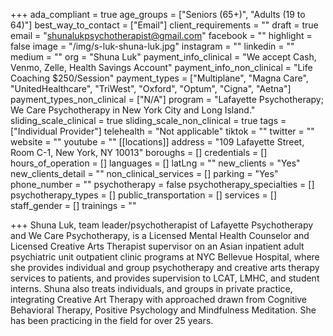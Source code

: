 +++
ada_compliant = true
age_groups = ["Seniors (65+)", "Adults (19 to 64)"]
best_way_to_contact = ["Email"]
client_requirements = ""
draft = true
email = "shunalukpsychotherapist@gmail.com"
facebook = ""
highlight = false
image = "/img/s-luk-shuna-luk.jpg"
instagram = ""
linkedin = ""
medium = ""
org = "Shuna Luk"
payment_info_clinical = "We accept Cash, Venmo, Zelle,  Health Savings Account"
payment_info_non_clinical = "Life Coaching $250/Session"
payment_types = ["Multiplane", "Magna Care", "UnitedHealthcare", "TriWest", "Oxford", "Optum", "Cigna", "Aetna"]
payment_types_non_clinical = ["N/A"]
program = "Lafayette Psychotherapy; We Care Psychotherapy in New York City and Long Island."
sliding_scale_clinical = true
sliding_scale_non_clinical = true
tags = ["Individual Provider"]
telehealth = "Not applicable"
tiktok = ""
twitter = ""
website = ""
youtube = ""
[[locations]]
address = "109 Lafayette Street, Room C-1, New York, NY 10013"
boroughs = []
credentials = []
hours_of_operation = []
languages = []
latLng = ""
new_clients = "Yes"
new_clients_detail = ""
non_clinical_services = []
parking = "Yes"
phone_number = ""
psychotherapy = false
psychotherapy_specialties = []
psychotherapy_types = []
public_transportation = []
services = []
staff_gender = []
trainings = ""

+++
Shuna Luk, team leader/psychotherapist of Lafayette Psychotherapy and We Care Psychotherapy, is a Licensed Mental Health Counselor and Licensed Creative Arts Therapist supervisor on an Asian inpatient adult psychiatric unit outpatient clinic programs at NYC Bellevue Hospital, where she provides individual and group psychotherapy and creative arts therapy services to patients, and provides supervision to LCAT, LMHC, and student interns. Shuna also treats individuals, and groups in private practice, integrating Creative Art Therapy with approached drawn from Cognitive Behavioral Therapy, Positive Psychology and Mindfulness Meditation. She has been practicing in the field for over 25 years.